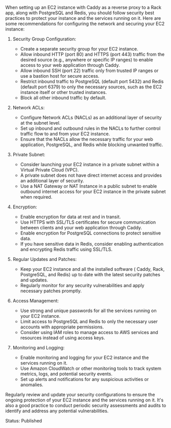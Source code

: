When setting up an EC2 instance with Caddy as a reverse proxy to a Rack app, along with PostgreSQL and Redis, you should follow security best practices to protect your instance and the services running on it. Here are some recommendations for configuring the network and securing your EC2 instance:

1. Security Group Configuration:
   - Create a separate security group for your EC2 instance.
   - Allow inbound HTTP (port 80) and HTTPS (port 443) traffic from the desired source (e.g., anywhere or specific IP ranges) to enable access to your web application through Caddy.
   - Allow inbound SSH (port 22) traffic only from trusted IP ranges or use a bastion host for secure access.
   - Restrict inbound traffic to PostgreSQL (default port 5432) and Redis (default port 6379) to only the necessary sources, such as the EC2 instance itself or other trusted instances.
   - Block all other inbound traffic by default.

2. Network ACLs:
   - Configure Network ACLs (NACLs) as an additional layer of security at the subnet level.
   - Set up inbound and outbound rules in the NACLs to further control traffic flow to and from your EC2 instance.
   - Ensure that the NACLs allow the necessary traffic for your web application, PostgreSQL, and Redis while blocking unwanted traffic.

3. Private Subnet:
   - Consider launching your EC2 instance in a private subnet within a Virtual Private Cloud (VPC).
   - A private subnet does not have direct internet access and provides an additional layer of security.
   - Use a NAT Gateway or NAT Instance in a public subnet to enable outbound internet access for your EC2 instance in the private subnet when required.

4. Encryption:
   - Enable encryption for data at rest and in transit.
   - Use HTTPS with SSL/TLS certificates for secure communication between clients and your web application through Caddy.
   - Enable encryption for PostgreSQL connections to protect sensitive data.
   - If you have sensitive data in Redis, consider enabling authentication and encrypting Redis traffic using SSL/TLS.

5. Regular Updates and Patches:
   - Keep your EC2 instance and all the installed software ( Caddy, Rack, PostgreSQL, and Redis) up to date with the latest security patches and updates.
   - Regularly monitor for any security vulnerabilities and apply necessary patches promptly.

6. Access Management:
   - Use strong and unique passwords for all the services running on your EC2 instance.
   - Limit access to PostgreSQL and Redis to only the necessary user accounts with appropriate permissions.
   - Consider using IAM roles to manage access to AWS services and resources instead of using access keys.

7. Monitoring and Logging:
   - Enable monitoring and logging for your EC2 instance and the services running on it.
   - Use Amazon CloudWatch or other monitoring tools to track system metrics, logs, and potential security events.
   - Set up alerts and notifications for any suspicious activities or anomalies.

Regularly review and update your security configurations to ensure the ongoing protection of your EC2 instance and the services running on it. It's also a good practice to conduct periodic security assessments and audits to identify and address any potential vulnerabilities.

Status: Published